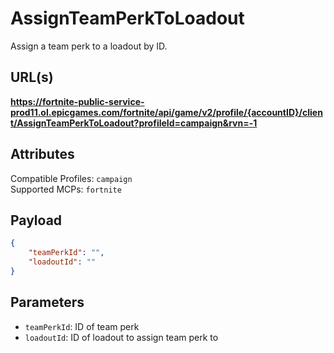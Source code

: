 # AssignTeamPerkToLoadout
Assign a team perk to a loadout by ID.

## URL(s)
**https://fortnite-public-service-prod11.ol.epicgames.com/fortnite/api/game/v2/profile/{accountID}/client/AssignTeamPerkToLoadout?profileId=campaign&rvn=-1**

## Attributes
Compatible Profiles: `campaign`  
Supported MCPs: `fortnite`

## Payload
```json
{
    "teamPerkId": "",
    "loadoutId": ""
}
```

## Parameters
- `teamPerkId`: ID of team perk
- `loadoutId`: ID of loadout to assign team perk to
